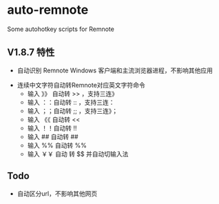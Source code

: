 # auto-remnote
Some autohotkey scripts for Remnote

## V1.8.7 特性

- 自动识别 Remnote Windows 客户端和主流浏览器进程，不影响其他应用
+ 连续中文字符自动转Remnote对应英文字符命令
    - 输入 》》 自动转 >> ，支持三连》 
    - 输入 ：：自动转 :: ，支持三连：
    - 输入 ；；自动转 ;; ，支持三连》；
    - 输入 《《 自动转 <<
    - 输入 ！！自动转 !!
    - 输入 ## 自动转 ##
    - 输入 %% 自动转 %%
    - 输入 ￥￥ 自动 转 $$ 并自动切输入法

## Todo

- 自动区分url，不影响其他网页
